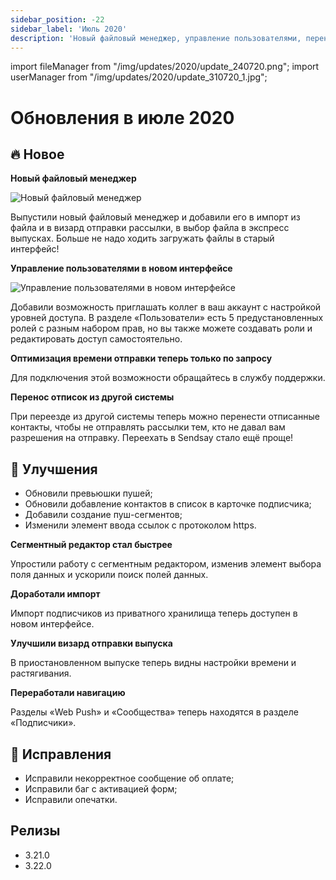 ```yaml
---
sidebar_position: -22
sidebar_label: 'Июль 2020'
description: 'Новый файловый менеджер, управление пользователями, перенос отписок'
---
```


import fileManager from "/img/updates/2020/update_240720.png";
import userManager from "/img/updates/2020/update_310720_1.jpg";

# Обновления в июле 2020

## 🔥 Новое

**Новый файловый менеджер**

<p align="left">
    <img src={fileManager} alt="Новый файловый менеджер" />
</p>

Выпустили новый файловый менеджер и добавили его в импорт из файла и в визард отправки рассылки, в выбор файла в экспресс выпусках. Больше не надо ходить загружать файлы в старый интерфейс!

**Управление пользователями в новом интерфейсе**

<p align="left">
    <img src={userManager} alt="Управление пользователями в новом интерфейсе" />
</p>

Добавили возможность приглашать коллег в ваш аккаунт с настройкой уровней доступа. В разделе «Пользователи» есть 5 предустановленных ролей с разным набором прав, но вы также можете создавать роли и редактировать доступ самостоятельно.

**Оптимизация времени отправки теперь только по запросу**

Для подключения этой возможности обращайтесь в службу поддержки.

**Перенос отписок из другой системы**

При переезде из другой системы теперь можно перенести отписанные контакты, чтобы не отправлять рассылки тем, кто не давал вам разрешения на отправку. Переехать в Sendsay стало ещё проще!

## 🚀 Улучшения

- Обновили превьюшки пушей;
- Обновили добавление контактов в список в карточке подписчика;
- Добавили создание пуш-сегментов;
- Изменили элемент ввода ссылок с протоколом https.

**Сегментный редактор стал быстрее**

Упростили работу с сегментным редактором, изменив элемент выбора поля данных и ускорили поиск полей данных.

**Доработали импорт**

Импорт подписчиков из приватного хранилища теперь доступен в новом интерфейсе.

**Улучшили визард отправки выпуска**

В приостановленном выпуске теперь видны настройки времени и растягивания.

**Переработали навигацию**

Разделы «Web Push» и «Сообщества» теперь находятся в разделе «Подписчики».

## 🐛 Исправления

- Исправили некорректное сообщение об оплате;
- Исправили баг с активацией форм;
- Исправили опечатки.

## Релизы

- 3.21.0
- 3.22.0

